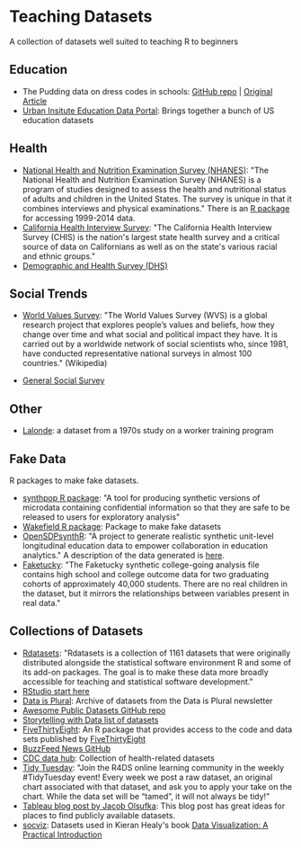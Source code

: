 # Teaching Datasets

A collection of datasets well suited to teaching R to beginners

## Education

- The Pudding data on dress codes in schools: [GitHub repo](https://github.com/the-pudding/data/tree/master/dress_codes) | [Original Article](https://pudding.cool/2019/02/dress-code-sexualization/)
- [Urban Insitute Education Data Portal](https://educationdata.urban.org/documentation/): Brings together a bunch of US education datasets

## Health

- [National Health and Nutrition Examination Survey (NHANES)](https://www.cdc.gov/nchs/nhanes/index.htm): "The National Health and Nutrition Examination Survey (NHANES) is a program of studies designed to assess the health and nutritional status of adults and children in the United States. The survey is unique in that it combines interviews and physical examinations." There is an [R package](https://cran.r-project.org/web/packages/NHANES/index.html) for accessing 1999-2014 data.
- [California Health Interview Survey](http://healthpolicy.ucla.edu/chis/Pages/default.aspx): "The California Health Interview Survey (CHIS) is the nation's largest state health survey and a critical source of data on Californians as well as on the state's various racial and ethnic groups."
- [Demographic and Health Survey (DHS)](https://ropensci.github.io/rdhs/index.html)

## Social Trends

- [World Values Survey](http://www.worldvaluessurvey.org/WVSDocumentationWV6.jsp): "The World Values Survey (WVS) is a global research project that explores people’s values and beliefs, how they change over time and what social and political impact they have. It is carried out by a worldwide network of social scientists who, since 1981, have conducted representative national surveys in almost 100 countries." (Wikipedia)

- [General Social Survey](https://gssdataexplorer.norc.org/)


## Other

- [Lalonde](https://github.com/jjchern/lalonde): a dataset from a 1970s study on a worker training program

## Fake Data

R packages to make fake datasets.

- [synthpop R package](https://cran.r-project.org/web/packages/synthpop/synthpop.pdf): "A tool for producing synthetic versions of microdata containing confidential information so that they are safe to be released to users for exploratory analysis"
- [Wakefield R package](https://github.com/trinker/wakefield): Package to make fake datasets
- [OpenSDPsynthR](https://github.com/opensdp/OpenSDPsynthR): "A project to generate realistic synthetic unit-level longitudinal education data to empower collaboration in education analytics." A description of the data generated is [here](https://drive.google.com/file/d/0BzA6GcmEs1BZTzFuY1ZBV3c5aUNfSkVVLXJTMmk4NjlwaV9n/view?usp=sharing).
- [Faketucky](https://github.com/opensdp/faketucky): "The Faketucky synthetic college-going analysis file contains high school and college outcome data for two graduating cohorts of approximately 40,000 students. There are no real children in the dataset, but it mirrors the relationships between variables present in real data."

## Collections of Datasets

- [Rdatasets](https://vincentarelbundock.github.io/Rdatasets/datasets.html): "Rdatasets is a collection of 1161 datasets that were originally distributed alongside the statistical software environment R and some of its add-on packages. The goal is to make these data more broadly accessible for teaching and statistical software development."
- [RStudio start here](https://github.com/rstudio/RStartHere#data)
- [Data is Plural](https://docs.google.com/spreadsheets/d/1wZhPLMCHKJvwOkP4juclhjFgqIY8fQFMemwKL2c64vk/edit#gid=0): Archive of datasets from the Data is Plural newsletter
- [Awesome Public Datasets GitHub repo](https://github.com/awesomedata/awesome-public-datasets#socialsciences)
- [Storytelling with Data list of datasets](https://docs.google.com/document/d/1Ads4XsCjXmDrdGRgfmm_OgRdpFcl6Qhs6SOllNGyq7Y/edit?ts=5a0df365)
- [FiveThirtyEight](https://github.com/rudeboybert/fivethirtyeight): An R package that provides access to the code and data sets published by [FiveThirtyEight](https://github.com/fivethirtyeight/data)
- [BuzzFeed News GitHub](https://github.com/BuzzFeedNews)
- [CDC data hub](https://www.cdc.gov/ophss/csels/dhis/overview.html): Collection of health-related datasets
- [Tidy Tuesday](https://github.com/rfordatascience/tidytuesday): "Join the R4DS online learning community in the weekly #TidyTuesday event! Every week we post a raw dataset, an original chart associated with that dataset, and ask you to apply your take on the chart. While the data set will be “tamed”, it will not always be tidy!"
- [Tableau blog post by Jacob Olsufka](https://www.tableau.com/about/blog/2019/2/public-data-sets-102221): This blog post has great ideas for places to find publicly available datasets.
- [socviz](https://kjhealy.github.io/socviz/reference/index.html): Datasets used in Kieran Healy's book [Data Visualization: A Practical Introduction](http://socviz.co/)
